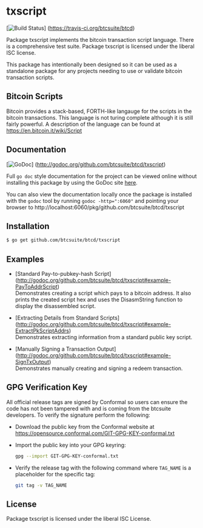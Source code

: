 # txscript

[![Build Status](https://travis-ci.org/btcsuite/btcd.png?branch=master)]
(https://travis-ci.org/btcsuite/btcd)

Package txscript implements the bitcoin transaction script language. There is
a comprehensive test suite. Package txscript is licensed under the liberal ISC
license.

This package has intentionally been designed so it can be used as a standalone
package for any projects needing to use or validate bitcoin transaction scripts.

## Bitcoin Scripts

Bitcoin provides a stack-based, FORTH-like langauge for the scripts in
the bitcoin transactions. This language is not turing complete
although it is still fairly powerful. A description of the language
can be found at https://en.bitcoin.it/wiki/Script

## Documentation

[![GoDoc](https://godoc.org/github.com/btcsuite/btcd/txscript?status.png)]
(http://godoc.org/github.com/btcsuite/btcd/txscript)

Full `go doc` style documentation for the project can be viewed online without
installing this package by using the GoDoc site
[here](http://godoc.org/github.com/btcsuite/btcd/txscript).

You can also view the documentation locally once the package is installed with
the `godoc` tool by running `godoc -http=":6060"` and pointing your browser to
http://localhost:6060/pkg/github.com/btcsuite/btcd/txscript

## Installation

```bash
$ go get github.com/btcsuite/btcd/txscript
```

## Examples

- [Standard Pay-to-pubkey-hash Script]
  (http://godoc.org/github.com/btcsuite/btcd/txscript#example-PayToAddrScript)  
  Demonstrates creating a script which pays to a bitcoin address. It also
  prints the created script hex and uses the DisasmString function to display
  the disassembled script.

- [Extracting Details from Standard Scripts]
  (http://godoc.org/github.com/btcsuite/btcd/txscript#example-ExtractPkScriptAddrs)  
  Demonstrates extracting information from a standard public key script.

- [Manually Signing a Transaction Output]
  (http://godoc.org/github.com/btcsuite/btcd/txscript#example-SignTxOutput)  
  Demonstrates manually creating and signing a redeem transaction.

## GPG Verification Key

All official release tags are signed by Conformal so users can ensure the code
has not been tampered with and is coming from the btcsuite developers. To
verify the signature perform the following:

- Download the public key from the Conformal website at
  https://opensource.conformal.com/GIT-GPG-KEY-conformal.txt

- Import the public key into your GPG keyring:

  ```bash
  gpg --import GIT-GPG-KEY-conformal.txt
  ```

- Verify the release tag with the following command where `TAG_NAME` is a
  placeholder for the specific tag:
  ```bash
  git tag -v TAG_NAME
  ```

## License

Package txscript is licensed under the liberal ISC License.
